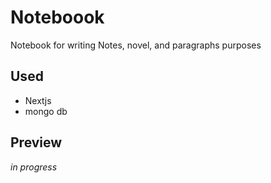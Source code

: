 # Noteboook
Notebook for writing Notes, novel, and paragraphs purposes

## Used
- Nextjs
- mongo db

## Preview
*in progress*
